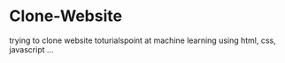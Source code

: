 # Clone-Website
trying to clone website toturialspoint at machine learning
using html, css, javascript ...
